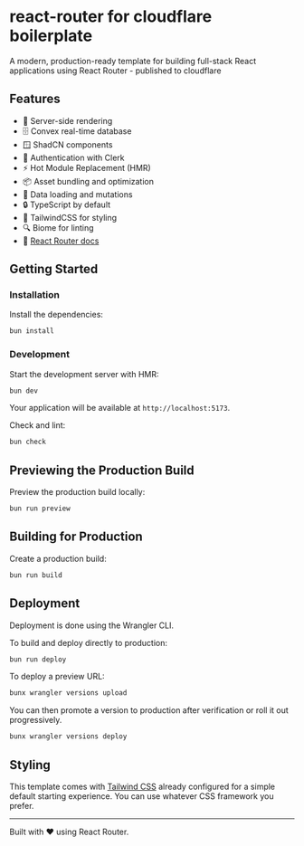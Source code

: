 # react-router for cloudflare boilerplate

A modern, production-ready template for building full-stack React applications using React Router - published to cloudflare

## Features

- 🚀 Server-side rendering
- 🗄️ Convex real-time database
- 🪟 ShadCN components
- 🔑 Authentication with Clerk
- ⚡️ Hot Module Replacement (HMR)
- 📦 Asset bundling and optimization
- 🔄 Data loading and mutations
- 🔒 TypeScript by default
- 🎉 TailwindCSS for styling
- 🔍 Biome for linting
- 📖 [React Router docs](https://reactrouter.com/)

## Getting Started

### Installation

Install the dependencies:

```bash
bun install
```

### Development

Start the development server with HMR:

```bash
bun dev
```

Your application will be available at `http://localhost:5173`.

Check and lint:

```bash
bun check
```

## Previewing the Production Build

Preview the production build locally:

```bash
bun run preview
```

## Building for Production

Create a production build:

```bash
bun run build
```

## Deployment

Deployment is done using the Wrangler CLI.

To build and deploy directly to production:

```sh
bun run deploy
```

To deploy a preview URL:

```sh
bunx wrangler versions upload
```

You can then promote a version to production after verification or roll it out progressively.

```sh
bunx wrangler versions deploy
```

## Styling

This template comes with [Tailwind CSS](https://tailwindcss.com/) already configured for a simple default starting experience. You can use whatever CSS framework you prefer.

---

Built with ❤️ using React Router.
